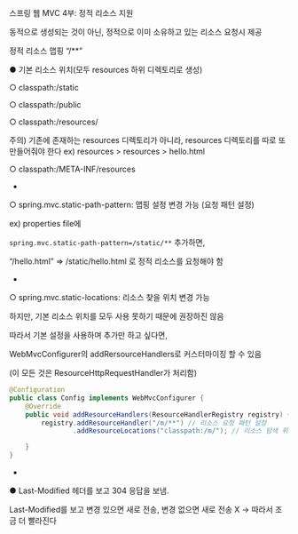 스프링 웹 MVC 4부: 정적 리소스 지원

동적으로 생성되는 것이 아닌, 정적으로 이미 소유하고 있는 리소스 요청시 제공

정적 리소스 맵핑 “/**”

● 기본 리소스 위치(모두 resources 하위 디렉토리로 생성)

○ classpath:/static

○ classpath:/public

○ classpath:/resources/

주의) 기존에 존재하는 resources 디렉토리가 아니라, resources 디렉토리를 따로 또 만들어줘야 한다 ex) resources > resources > hello.html 

○ classpath:/META-INF/resources

-

○ spring.mvc.static-path-pattern: 맵핑 설정 변경 가능 (요청 패턴  설정)

ex) properties file에 

`spring.mvc.static-path-pattern=/static/**` 추가하면,

“/hello.html” => /static/hello.html 로 정적 리소스를 요청해야 함


-

○ spring.mvc.static-locations: 리소스 찾을 위치 변경 가능

하지만, 기본 리소스 위치를 모두 사용 못하기 때문에 권장하진 않음

따라서 기본 설정을 사용하며 추가만 하고 싶다면, 

WebMvcConfigurer의 addRersourceHandlers로 커스터마이징 할 수 있음

(이 모든 것은 ResourceHttpRequestHandler가 처리함)


```java
@Configuration
public class Config implements WebMvcConfigurer {
    @Override
    public void addResourceHandlers(ResourceHandlerRegistry registry) { 
        registry.addResourceHandler("/m/**") // 리소스 요청 패턴 설정
                .addResourceLocations("classpath:/m/"); // 리소스 탐색 위치, 맨 뒤 "/" 꼭 붙여줘야 매핑이 잘됨

    }
}
```

-

● Last-Modified 헤더를 보고 304 응답을 보냄.

Last-Modified를 보고 변경 있으면 새로 전송, 변경 없으면 새로 전송 X -> 따라서 조금 더 빨라진다









